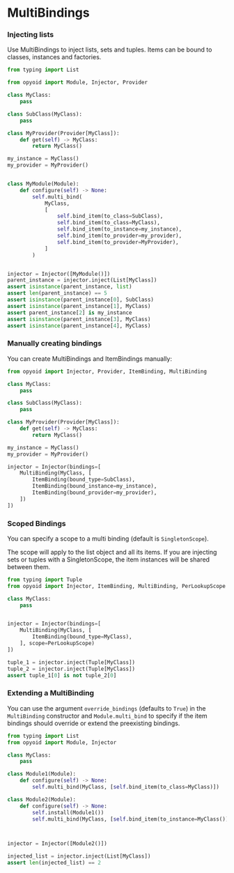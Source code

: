 MultiBindings
=============

### Injecting lists
Use MultiBindings to inject lists, sets and tuples.
Items can be bound to classes, instances and factories.


```python
from typing import List

from opyoid import Module, Injector, Provider

class MyClass:
    pass

class SubClass(MyClass):
    pass

class MyProvider(Provider[MyClass]):
    def get(self) -> MyClass:
        return MyClass()

my_instance = MyClass()
my_provider = MyProvider()


class MyModule(Module):
    def configure(self) -> None:
        self.multi_bind(
            MyClass,
            [
                self.bind_item(to_class=SubClass),
                self.bind_item(to_class=MyClass),
                self.bind_item(to_instance=my_instance),
                self.bind_item(to_provider=my_provider),
                self.bind_item(to_provider=MyProvider),
            ]
        )


injector = Injector([MyModule()])
parent_instance = injector.inject(List[MyClass])
assert isinstance(parent_instance, list)
assert len(parent_instance) == 5
assert isinstance(parent_instance[0], SubClass)
assert isinstance(parent_instance[1], MyClass)
assert parent_instance[2] is my_instance
assert isinstance(parent_instance[3], MyClass)
assert isinstance(parent_instance[4], MyClass)
```

### Manually creating bindings

You can create MultiBindings and ItemBindings manually:

```python
from opyoid import Injector, Provider, ItemBinding, MultiBinding

class MyClass:
    pass

class SubClass(MyClass):
    pass

class MyProvider(Provider[MyClass]):
    def get(self) -> MyClass:
        return MyClass()

my_instance = MyClass()
my_provider = MyProvider()

injector = Injector(bindings=[
    MultiBinding(MyClass, [
        ItemBinding(bound_type=SubClass),
        ItemBinding(bound_instance=my_instance),
        ItemBinding(bound_provider=my_provider),
    ])
])
```


### Scoped Bindings

You can specify a scope to a multi binding (default is `SingletonScope`).

The scope will apply to the list object and all its items.
If you are injecting sets or tuples with a SingletonScope, the item instances will be shared between them.

```python
from typing import Tuple
from opyoid import Injector, ItemBinding, MultiBinding, PerLookupScope

class MyClass:
    pass


injector = Injector(bindings=[
    MultiBinding(MyClass, [
        ItemBinding(bound_type=MyClass),
    ], scope=PerLookupScope)
])

tuple_1 = injector.inject(Tuple[MyClass])
tuple_2 = injector.inject(Tuple[MyClass])
assert tuple_1[0] is not tuple_2[0]
```

### Extending a MultiBinding

You can use the argument `override_bindings` (defaults to `True`) in the `MultiBinding` constructor and
`Module.multi_bind` to specify if the item bindings should override or extend the preexisting bindings.

```python
from typing import List
from opyoid import Module, Injector

class MyClass:
    pass

class Module1(Module):
    def configure(self) -> None:
        self.multi_bind(MyClass, [self.bind_item(to_class=MyClass)])

class Module2(Module):
    def configure(self) -> None:
        self.install(Module1())
        self.multi_bind(MyClass, [self.bind_item(to_instance=MyClass())], override_bindings=False)



injector = Injector([Module2()])

injected_list = injector.inject(List[MyClass])
assert len(injected_list) == 2
```
